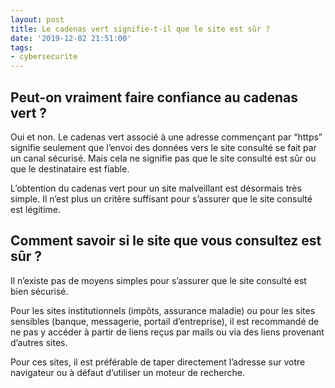 ```yaml
---
layout: post
title: Le cadenas vert signifie-t-il que le site est sûr ?
date: '2019-12-02 21:51:00'
tags:
- cybersecurite
---
```


## Peut-on vraiment faire confiance au cadenas vert ?

Oui et non. Le cadenas vert associé à une adresse commençant par “https” signifie seulement que l’envoi des données vers le site consulté se fait par un canal sécurisé. Mais cela ne signifie pas que le site consulté est sûr ou que le destinataire est fiable.

L’obtention du cadenas vert pour un site malveillant est désormais très simple. Il n’est plus un critère suffisant pour s’assurer que le site consulté est légitime.

## Comment savoir si le site que vous consultez est sûr ?

Il n’existe pas de moyens simples pour s’assurer que le site consulté est bien sécurisé.

Pour les sites institutionnels (impôts, assurance maladie) ou pour les sites sensibles (banque, messagerie, portail d’entreprise), il est recommandé de ne pas y accéder à partir de liens reçus par mails ou via des liens provenant d’autres sites.

Pour ces sites, il est préférable de taper directement l’adresse sur votre navigateur ou à défaut d’utiliser un moteur de recherche.

